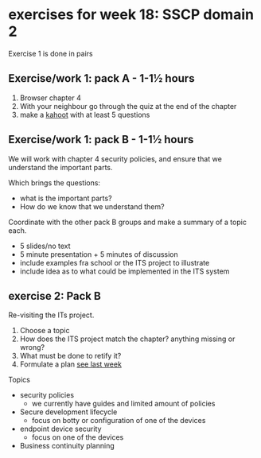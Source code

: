 # exercises for week 18: SSCP domain 2

Exercise 1 is done in pairs

## Exercise/work 1: pack A - 1-1½ hours
1. Browser chapter 4
2. With your neighbour go through the quiz at the end of the chapter
3. make a [kahoot](https://kahoot.com) with at least 5 questions

## Exercise/work 1: pack B - 1-1½ hours
We will work with chapter 4 security policies, and ensure that we understand the important parts.

Which brings the questions:
* what is the important parts?
* How do we know that we understand them?

Coordinate with the other pack B groups and make a summary of a topic each.
* 5 slides/no text
* 5 minute presentation + 5 minutes of discussion
* include examples fra school or the ITS project to illustrate
* include idea as to what could be implemented in the ITS system


## exercise 2: Pack B
Re-visiting the ITs project. 
1. Choose a topic
2. How does the ITS project match the chapter? anything missing or wrong?
3. What must be done to retify it?
4. Formulate a plan [see last week](ww17-exercises.md)

Topics
* security policies
  * we currently have guides and limited amount of policies
* Secure development lifecycle
  * focus on botty or configuration of one of the devices
* endpoint device security
  * focus on one of the devices
* Business continuity planning
